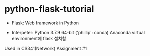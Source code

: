 # python-flask-tutorial

* Flask: Web framework in Python

* Interpeter: Python 3.7.9 64-bit ('phillip': conda)
Anaconda virtual environment에 flask 설치함

Used in CS341(Network) Assignment #1
